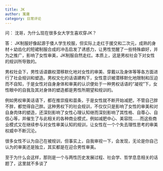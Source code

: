 ```yaml
---
title: JK
author: 寓庸
category: 日常评论
---
```

问：
沈哥，为什么现在很多女大学生喜欢穿JK？

答：
JK制服好像起源于倭人学生校服，但实际上走红于援交和二次元，成熟的身材＋幼齿化的短裙制服合成的冲击启发了诱惑力，让男性觉醒了一些特殊癖好，并为之推广，影响了女性审美，JK制服自然走红。本质上，这是男权社会下对女性的规训所导致的。

 男权社会下，男性话语霸权潜移默化地对女性的审美、穿戴以及身体等等各方面进行了社会规训和塑造。男权文化的话语建构下，女性意识被潜移默化地限制和压迫而不自知，于是女性对自身身体和审美的认识便处于一种男权话语的“凝视”下，女性眼中的自我及其对身体的塑造都是男性所期望和规训的。

 例如男权审美话语下，都在推崇瘦和苗条，于是女性就不断开始减肥，不管自己胖不胖，都觉得自己胖。这种男权下的社会规训，不仅仅只是影响了女性的审美和对自身肉体的塑造，还深刻影响了女性心理认知继而深刻影响了其性格、自尊心、自信心等，并催生了与此相关的各种商业模式，例如减肥中心、美容院……而这些商业模式又在继续参与对女性审美认知的规训，让女性在一个个失去理性思考的审美权威中不断沉沦。

 很多女性不认为自己在被规训，但事实上，自我审视一下，会发现，无论是你自己认为的审美还是独立，其实都是在迎合男性审美。

 至于为什么会这样，那则是一个与两性历史发展过程、社会学、哲学息息相关的话题了，这里就不多谈了